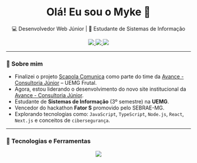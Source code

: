 <h1 align="center">Olá! Eu sou o Myke 👋</h1>

<p align="center">
  💻 Desenvolvedor Web Júnior | 🔐 Estudante de Sistemas de Informação
</p>

<p align="center">
  <a href="https://www.linkedin.com/in/mykematos/">
    <img src="https://img.shields.io/badge/LinkedIn-blue?style=for-the-badge&logo=linkedin" />
  </a>
  <a href="https://github.com/shishiv">
    <img src="https://img.shields.io/badge/GitHub-black?style=for-the-badge&logo=github" />
  </a>
  <a href="mailto:myke.matos@gmail.com">
    <img src="https://img.shields.io/badge/Gmail-red?style=for-the-badge&logo=gmail" />
  </a>
</p>

---

### 🚀 Sobre mim

- Finalizei o projeto [Scapola Comunica](https://scapolacomunica.com) como parte do time da [Avance - Consultoria Júnior](https://www.instagram.com/avancejr/) – UEMG Frutal.
- Agora, estou liderando o desenvolvimento do novo site institucional da [Avance - Consultoria Júnior](https://www.instagram.com/avancejr/).
- Estudante de **Sistemas de Informação** (3º semestre) na **UEMG**.
- Vencedor do hackathon **Fator S** promovido pelo SEBRAE-MG.
- Explorando tecnologias como: `JavaScript`, `TypeScript`, `Node.js`, `React`, `Next.js` e conceitos de `cibersegurança`.

---

### 🧠 Tecnologias e Ferramentas

<p align="center">
  <img src="https://skillicons.dev/icons?i=js,ts,nodejs,react,nextjs,html,css,figma,git,github,vscode,linux&perline=15" />
</p>
